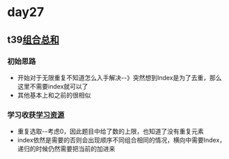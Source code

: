 # day27
## t39[组合总和](https://leetcode.cn/problems/combination-sum/)
### 初始思路
  - 开始对于无限重复不知道怎么入手解决--》突然想到Index是为了去重，那么这里不需要index就可以了
  - 其他基本上和之前的很相似
### 学习收获[学习资源](https://www.bilibili.com/video/BV1KT4y1M7HJ/?spm_id_from=333.788)
  - 重复选取--考虑0，因此题目中给了数的上限，也知道了没有重复元素
  - index依然是需要的否则会出现顺序不同组合相同的情况，横向中需要Index，递归的时候仍然需要把当前的加进来
